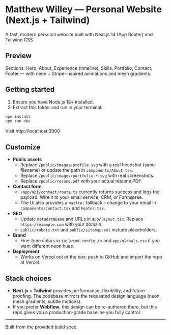 # Matthew Willey — Personal Website (Next.js + Tailwind)

A fast, modern personal website built with Next.js 14 (App Router) and Tailwind CSS.

## Preview

Sections: Hero, About, Experience (timeline), Skills, Portfolio, Contact, Footer — with neon + Stripe-inspired animations and mesh gradients.

## Getting started

1. Ensure you have Node.js 18+ installed.
2. Extract this folder and run in your terminal:

```bash
npm install
npm run dev
```

Visit http://localhost:3000

## Customize

- **Public assets**
  - Replace `/public/images/profile.svg` with a real headshot (same filename) or update the path in `components/About.tsx`.
  - Replace `/public/images/portfolio-*.svg` with real screenshots.
  - Replace `/public/resume.pdf` with your actual résumé PDF.
- **Contact form**
  - `/app/api/contact/route.ts` currently returns success and logs the payload. Wire it to your email service, CRM, or Formspree.
  - The UI also provides a `mailto:` fallback – change to your email in `components/Contact.tsx` and `Footer.tsx`.
- **SEO**
  - Update `metadataBase` and URLs in `app/layout.tsx`. Replace `https://example.com` with your domain.
  - `public/robots.txt` and `public/sitemap.xml` include placeholders.
- **Brand**
  - Fine-tune colors in `tailwind.config.ts` and `app/globals.css` if you want different neon hues.
- **Deployment**
  - Works on Vercel out of the box: push to GitHub and import the repo at Vercel.

## Stack choices

- **Next.js + Tailwind** provides performance, flexibility, and future-proofing. The codebase mirrors the requested design language (neon, mesh gradients, subtle motions).
- If you prefer **Webflow**, this design can be re-authored there, but this repo gives you a production-grade baseline you fully control.

---

Built from the provided build spec.
